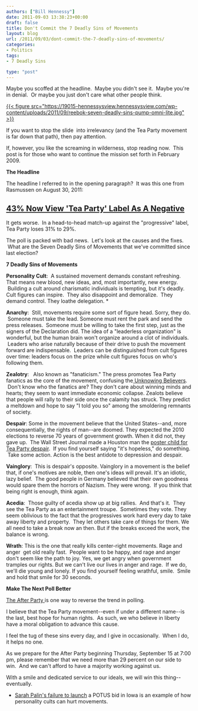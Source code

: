 ```yaml
---
authors: ["Bill Hennessy"]
date: 2011-09-03 13:38:23+00:00
draft: false
title: Don't Commit the 7 Deadly Sins of Movements
layout: blog
url: /2011/09/03/dont-commit-the-7-deadly-sins-of-movements/
categories:
- Politics
tags:
- 7 Deadly Sins

type: "post"
---
```


Maybe you scoffed at the headline.  Maybe you didn't see it.  Maybe you're in denial.  Or maybe you just don't care what other people think.



[{{< figure src="https://19015-hennessysview.hennessysview.com/wp-content/uploads/2011/09/reebok-seven-deadly-sins-pump-omni-lite.jpg" >}}
](https://19015-hennessysview.hennessysview.com/wp-content/uploads/2011/09/reebok-seven-deadly-sins-pump-omni-lite.jpg)



If you want to stop the slide  into irrelevancy (and the Tea Party movement is far down that path), then pay attention.

If, however, you like the screaming in wilderness, stop reading now.  This post is for those who want to continue the mission set forth in February 2009.

**The Headline**

The headline I referred to in the opening paragraph?  It was this one from Rasmussen on August 30, 2011:



## [43% Now View 'Tea Party' Label As A Negative](https://www.rasmussenreports.com/public_content/politics/general_politics/august_2011/43_now_view_tea_party_label_as_a_negative)



It gets worse.  In a head-to-head match-up against the "progressive" label, Tea Party loses 31% to 29%.

The poll is packed with bad news.  Let's look at the causes and the fixes.  What are the Seven Deadly Sins of Movements that we've committed since last election?

**7 Deadly Sins of Movements**

**Personality Cult**:  A sustained movement demands constant refreshing. That means new blood, new ideas, and, most importantly, new energy.  Building a cult around charismatic individuals is tempting, but it's deadly. Cult figures can inspire.  They also disappoint and demoralize.  They demand control. They loathe delegation. *

**Anarchy**:  Still, movements require some sort of figure head. Sorry, they do.  Someone must take the lead. Someone must rent the park and send the press releases.  Someone must be willing to take the first step, just as the signers of the Declaration did. The idea of a "leaderless organization" is wonderful, but the human brain won't organize around a clot of individuals.  Leaders who arise naturally because of their drive to push the movement forward are indispensable.  Leaders can be distinguished from cult figures over time: leaders focus on the prize while cult figures focus on who's following them.

**Zealotry**:   Also known as "fanaticism." The press promotes Tea Party fanatics as the core of the movement, confusing the[ Unknowing Believers](https://hennessysview.com/tea-party/unknowing-believers/).  Don't know who the fanatics are? They don't care about winning minds and hearts; they seem to want immediate economic collapse. Zealots believe that people will rally to their side once the calamity has struck. They predict a meltdown and hope to say "I told you so" among the smoldering remnants of society.

**Despair**: Some in the movement believe that the United States--and, more consequentially, the rights of man--are doomed. They expected the 2010 elections to reverse 70 years of government growth. When it did not, they gave up.  The Wall Street Journal made a Houston man the [poster child for Tea Party despair](https://hennessysview.com/tea-party/are-you-ready-for-the-next-wave/).  If you find yourself saying "it's hopeless," do something.  Take some action. Action is the best antidote to depression and despair.

**Vainglory**:  This is despair's opposite. Vainglory in a movement is the belief that, if one's motives are noble, then one's ideas will prevail. It's an idiotic, lazy belief.  The good people in Germany believed that their own goodness would spare them the horrors of Nazism. They were wrong.  If you think that being right is enough, think again.

**Acedia**:  Those guilty of acedia show up at big rallies.  And that's it.  They see the Tea Party as an entertainment troupe.  Sometimes they vote. They seem oblivious to the fact that the progressives work hard every day to take away liberty and property.  They let others take care of things for them. We all need to take a break now an then. But if the breaks exceed the work, the balance is wrong.

**Wrath**: This is the one that really kills center-right movements. Rage and anger  get old really fast.  People want to be happy, and rage and anger don't seem like the path to joy. Yes, we get angry when government tramples our rights. But we can't live our lives in anger and rage.  If we do, we'll die young and lonely. If you find yourself feeling wrathful, smile.  Smile and hold that smile for 30 seconds.

**Make The Next Poll Better**

[The After Party ](https://stlouisteaparty.com/category/the-after-party/)is one way to reverse the trend in polling.

I believe that the Tea Party movement--even if under a different name--is the last, best hope for human rights.  As such, we who believe in liberty have a moral obligation to advance this cause.

I feel the tug of these sins every day, and I give in occasionally.  When I do, it helps no one.

As we prepare for the After Party beginning Thursday, September 15 at 7:00 pm, please remember that we need more than 29 percent on our side to win.  And we can't afford to have a majority working against us.

With a smile and dedicated service to our ideals, we will win this thing--eventually.




  * [Sarah Palin's failure to launch](https://www.unionleader.com/article/20110903/NEWS0605/110909965) a POTUS bid in Iowa is an example of how personality cults can hurt movements.

